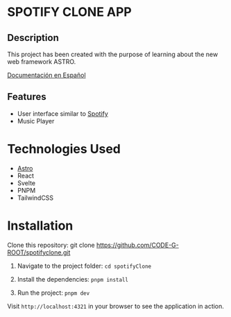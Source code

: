 # SPOTIFY CLONE APP

## Description
This project has been created with the purpose of learning about the new web framework ASTRO.

[Documentación en Español](../README.md)

## Features
- User interface similar to [Spotify](https://spotify.com/)
- Music Player

# Technologies Used
- [Astro](https://astro.build/)
- React
- Svelte
- PNPM
- TailwindCSS

# Installation
Clone this repository: git clone https://github.com/CODE-G-ROOT/spotifyclone.git

1. Navigate to the project folder: `cd spotifyClone`

2. Install the dependencies: `pnpm install`

3. Run the project: `pnpm dev`

Visit `http://localhost:4321` in your browser to see the application in action.
